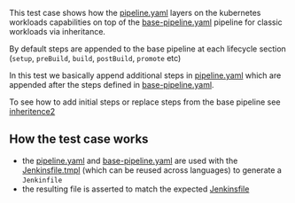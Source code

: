This test case shows how the [pipeline.yaml](pipeline.yaml) layers on the kubernetes workloads capabilities on top of the [base-pipeline.yaml](base-pipeline.yaml) pipeline for classic workloads via inheritance.

By default steps are appended to the base pipeline at each lifecycle section (`setup`, `preBuild`, `build`, `postBuild`, `promote` etc)

In this test we basically append additional steps in [pipeline.yaml](pipeline.yaml) which are appended after the steps defined in [base-pipeline.yaml](base-pipeline.yaml).

To see how to add initial steps or replace steps from the base pipeline see [inheritence2](../inheritence2)

## How the test case works

* the [pipeline.yaml](pipeline.yaml) and [base-pipeline.yaml](base-pipeline.yaml) are used with the [Jenkinsfile.tmpl](Jenkinsfile.tmpl) (which can be reused across languages) to generate a `Jenkinfile`
* the resulting file is asserted to match the expected [Jenkinsfile](Jenkinsfile) 
